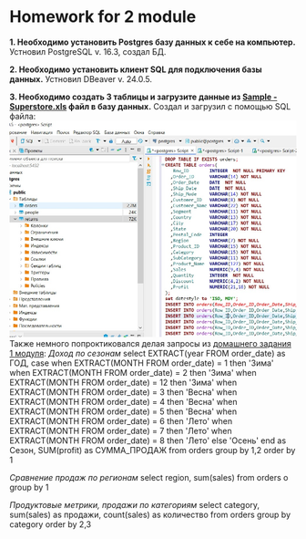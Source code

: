 # Homework for 2 module
**1. Необходимо установить Postgres базу данных к себе на компьютер.**
Устновил PostgreSQL v. 16.3, создал БД.

**2. Необходимо установить клиент SQL для подключения базы данных.**
Устновил DBeaver v. 24.0.5.

 **3. Необходимо создать 3 таблицы и загрузите данные из [Sample - Superstore.xls](https://github.com/Azamatter/DataLearn/blob/main/DE-101/Module%231/Sample%20-%20Superstore%20(2).xls) файл в базу данных.**
 Создал и загрузил с помощью SQL файла:
 ![tablinDB](https://github.com/Azamatter/DataLearn/blob/main/DE-101/Module%232/tablinDB.jpg)
Также немного попроктиковался делая запросы из [домашнего задания 1 модуля](https://github.com/Azamatter/DataLearn/tree/main/DE-101/Module%231):
*Доход по сезонам*
select EXTRACT(year FROM order_date) as ГОД, 
case when EXTRACT(MONTH FROM order_date) = 1 then 'Зима'
	when EXTRACT(MONTH FROM order_date) = 2 then 'Зима'
 	when EXTRACT(MONTH FROM order_date) = 12 then 'Зима'
	when EXTRACT(MONTH FROM order_date) = 3 then 'Весна'
 	when EXTRACT(MONTH FROM order_date) = 4 then 'Весна'
 	when EXTRACT(MONTH FROM order_date) = 5 then 'Весна'
 	when EXTRACT(MONTH FROM order_date) = 6 then 'Лето'
 	when EXTRACT(MONTH FROM order_date) = 7 then 'Лето'
 	when EXTRACT(MONTH FROM order_date) = 8 then 'Лето'
else 'Осень'
end as Сезон, SUM(profit) as СУММА_ПРОДАЖ
from orders
group by 1,2
order by 1

*Сравнение продаж по регионам*
select region, sum(sales)
from orders o 
group by 1

*Продуктовые метрики, продажи по категориям*
select category, sum(sales) as продажи, count(sales) as количество
from orders
group by category
order by 2,3


